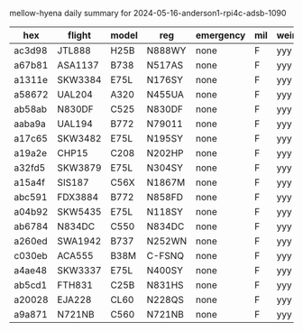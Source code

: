 mellow-hyena daily summary for 2024-05-16-anderson1-rpi4c-adsb-1090

|hex|flight|model|reg|emergency|mil|weirdo|
|--|--|--|--|--|--|--|
|ac3d98|JTL888|H25B|N888WY|none|F|yyy|
|a67b81|ASA1137|B738|N517AS|none|F|yyy|
|a1311e|SKW3384|E75L|N176SY|none|F|yyy|
|a58672|UAL204|A320|N455UA|none|F|yyy|
|ab58ab|N830DF|C525|N830DF|none|F|yyy|
|aaba9a|UAL194|B772|N79011|none|F|yyy|
|a17c65|SKW3482|E75L|N195SY|none|F|yyy|
|a19a2e|CHP15|C208|N202HP|none|F|yyy|
|a32fd5|SKW3879|E75L|N304SY|none|F|yyy|
|a15a4f|SIS187|C56X|N1867M|none|F|yyy|
|abc591|FDX3884|B772|N858FD|none|F|yyy|
|a04b92|SKW5435|E75L|N118SY|none|F|yyy|
|ab6784|N834DC|C550|N834DC|none|F|yyy|
|a260ed|SWA1942|B737|N252WN|none|F|yyy|
|c030eb|ACA555|B38M|C-FSNQ|none|F|yyy|
|a4ae48|SKW3337|E75L|N400SY|none|F|yyy|
|ab5cd1|FTH831|C25B|N831HS|none|F|yyy|
|a20028|EJA228|CL60|N228QS|none|F|yyy|
|a9a871|N721NB|C560|N721NB|none|F|yyy|
